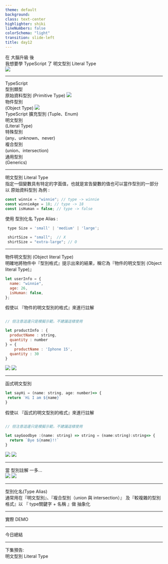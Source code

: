 ```yaml
---
theme: default
background:
class: text-center
highlighter: shiki
lineNumbers: false
colorSchema: "light"
transition: slide-left
title: day12
---
```


<style>
</style>

<div class="flex h-full space-x-8  mb-10 justify-center items-center">
  <div class="font-bold  text-left tracking-wide p-3 text-[#2e79c7] text-[35px] relative">在 <span class="text-center p-0.5  px-3  text-[55px] inline-block"> 大腦升級 </span> 後  <br>我想要學 TypeScript 了  
  <span class="bg-[#2e79c7] mt-8 text-white text-center p-1 text-[20px] w-70 block">明文型別 Literal Type</span> 
  </div>
  <div class="h-42 w-42">
    <img src ="/tslogo.png" class="mx-auto"/>
  </div>
</div>
<div class="mx-auto bg-[#2e79c7] h-3 right-0 bottom-0 left-0 absolute"></div>

---

<div class="rounded-full m-auto bg-[#CEDCEC66] h-64  text-center  top-0 right-0  bottom-0 left-0 w-64 -z-3 absolute " ></div>
<div class="font-bold mx-auto  mt-50  text-center text-24px  text-[#2F6FB0] " >
  TypeScript <br>型別類型
  
</div>

<div class="  border-dashed rounded-md font-bold  border-[#2F6FB0] border-2 text-center  opacity-25 py-1.5 px-6 top-28 left-40 text-[#2F6FB0] w-50 absolute" >
  原始資料型別 (Primitive Type)  
  <img src="JavaScript-logo.png" class="-top-5 -left-5 w-10 absolute ">
</div>
<div class="  border-dashed   rounded-sm font-bold border-[#2F6FB0] border-2 text-center  opacity-25  py-1.5 px-4 top-58 left-30 text-[#2F6FB0] w-48 absolute" >
  物件型別 <br>(Object Type)
  <img src="JavaScript-logo.png" class="-top-5 -left-5 w-10 absolute ">
</div>
<div class="  rounded-md font-bold  border-[#2F6FB0e6]  shadow-inner  text-center  py-1.5 px-4  top-90  left-34 text-[16px] w-55 absolute opacity-25 bg-white border-dashed border-2 text-[#2F6FB0]">
  TypeScript 擴充型別 (Tuple、Enum)
</div>
<div class="bg-[#2F6FB0] rounded-md font-bold   shadow-inner text-center  py-2 px-4 top-20 right-32  text-[16px] text-white w-60 absolute" >
  明文型別<br> (Literal Type)
</div>
<div class="bg-white border-dashed rounded-md font-bold border-[#2F6FB0e6] border-2 shadow-inner text-center  opacity-25 py-1.5 px-4 top-46 right-18 text-[16px] text-[#2F6FB0] w-62 absolute" >
  特殊型別 <br>(any、unknown、never) 
</div>
<div class="bg-white border-dashed rounded-md font-bold border-[#2F6FB0e6] border-2 shadow-inner text-center opacity-25 py-1.5 px-4 right-18 bottom-50 text-[16px] text-[#2F6FB0] w-64 absolute" >
  複合型別 <br>(union、intersection)
</div>

<div class="bg-white border-dashed rounded-md font-bold border-[#2F6FB0e6] border-2 shadow-inner text-center opacity-25 py-1.5 px-4 right-26 bottom-22 text-[16px] text-[#2F6FB0] w-64 absolute">
  通用型別 <br>(Generics)
</div>

<div class="mx-auto bg-[#2e79c7] h-3 right-0 bottom-0 left-0 absolute"></div>

---

<div class="font-bold my-auto  mx-auto text-left  text-[#2e79c7] text-3xl">
明文型別 Literal Type
</div>

<div class="mt-5 text-[#696969]">
指定一個變數具有特定的字面值，也就是宣告變數的值也可以當作型別的一部分
</div>

<div class="my-5">
 <div class="text-[#696969]  py-0.5  text-[18px] font-medium mb-5">以 原始資料型別 為例 :</div>

```javascript
const winnie = "winnie"; // type -> winnie
const winnieAge = 18; // type -> 18
const isHuman = false; // type -> false
```

</div>

<div class="my-5">
 <div class="text-[#696969]  py-0.5  text-[18px] font-medium mb-5">使用 型別化名 Type Alias :</div>

<!-- 型別化名通常會用在明文型別、複合型別（union 與 intersection）以及比較複雜的型別格式名稱必須作抽象化（Abstraction）等等 -->

```javascript
 type Size = 'small' | 'medium' | 'large';

 shirtSize = "small";  // X
 shirtSize = "extra-large"; // O

```

</div>

<div class="mx-auto bg-[#2e79c7] h-3 right-0 bottom-0 left-0 absolute"></div>

---

<div class="font-bold my-auto  mx-auto text-left  text-[#2e79c7] text-[26px]">物件明文型別 (Object literal Type) </div>

<div class="my-5 text-[#696969]">
明確地將物件中『型別格式』提示出來的結果，稱它為『物件的明文型別 (Object literal Type)』
</div>

<div class="text-2xl relative ">

```javascript
let userInfo = {
  name: "winnie",
  age: 26,
  isHuman: false,
};
```

<div class="my-5 text-[#696969] text-16px">
假使以 『物件的明文型別的格式』來進行註解
</div>

```javascript

// 但注意這邊只是模擬示範，不建議這樣使用

let productInfo : {
  productName : string,
  quantity : number
} = {
    productName : 'Iphone 15',
  quantity : 30
}
```

<img src="day12_object.png" class="absolute w-[250px] left-60 top-0.5" v-click='1'>
<img src="day12_object2.png" class="absolute w-[250px] left-80 bottom-3" v-click='2'>
</div>

---

<div class="font-bold my-auto  mx-auto text-left  text-[#2e79c7] text-[26px]">函式明文型別 </div>

<div class="text-2xl relative mt-10">

```javascript
let sayHi = (name: string, age: number)=> {
 return `Hi I am ${name}`
}
```

<div class="my-5 text-[#696969] text-16px">
假使以 『函式的明文型別的格式』來進行註解
</div>

```javascript

// 但注意這邊只是模擬示範，不建議這樣使用

let sayGoodbye :(name: string) => string = (name:string):string=> {
  return `Bye ${name}!!`
}

```

<img src="day12_function.png" class="absolute w-[300px] left-75 top-10" v-click='1'>
<img src="day12_function2.png" class="absolute w-[450px] left-90 -bottom-10" v-click='2'>
</div>

---

 <div class="font-bold my-auto  mx-auto mt-5 text-center  text-[30px] text-[#2e79c7]">當 型別註解 一多...</div>

<img src ="/day12_mess.png" class="  mx-auto  mt-10 w-[550px] block " v-click="1"/>
<img src="cow.png" class="absolute w-[450px] bottom-0 mx-auto right-0 left-0  z-100" v-click='2'>
<div class="mx-auto bg-[#2e79c7] h-3 right-0 bottom-0 left-0 absolute"></div>

---

<div class="font-bold   mx-auto mt-30 text-center  text-[#2e79c7] text-3xl"><span class="text-[#2e79c7]   text-center p-1 text-[26px] w-80 inline-block"> 型別化名(Type Alias)</span> </div>
<div class="my-5 text-[#696969] text-18px text-center">
 通常用在『明文型別』、『複合型別（union 與 intersection）』 及『較複雜的型別格式』<span class="mt-1.5 block text-20px">以 『 type關鍵字 + 名稱 』做 抽象化</span>
</div>

<div class="mx-auto bg-[#2e79c7] h-3 right-0 bottom-0 left-0 absolute"></div>

---

<div class="font-bold   mx-auto mt-40 text-center p-3 text-[#2e79c7] text-3xl"><span class="bg-[#2e79c7] mt-8 text-white text-center p-1 text-[20px] w-80 inline-block"> 實際 DEMO
</span> </div>

<div class="mx-auto bg-[#2e79c7] h-3 right-0 bottom-0 left-0 absolute"></div>

---

<div class="font-bold   mx-auto mt-40 text-center p-3 text-[#2e79c7] text-3xl"><span class="bg-[#2e79c7] mt-8 text-white text-center p-1 text-[20px] w-80 inline-block"> 今日總結
</span> </div>

<div class="mx-auto bg-[#2e79c7] h-3 right-0 bottom-0 left-0 absolute"></div>

---

<div class="font-bold   mx-auto mt-40 text-center p-3 text-[#2e79c7] text-3xl"><span class="bg-[#2e79c7] mt-8 text-white text-center p-1 text-[20px] w-80 inline-block"> 下集預告: <br/>明文型別 Literal Type
</span> </div>

<div class="mx-auto bg-[#2e79c7] h-3 right-0 bottom-0 left-0 absolute"></div>

